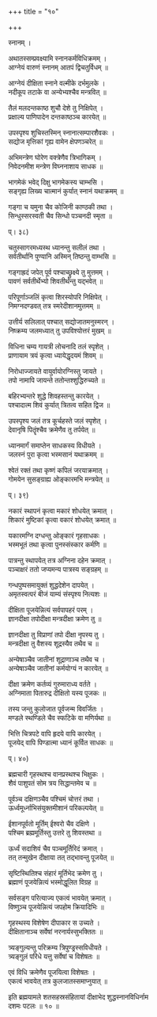 +++
title = "१०"

+++

  
  
  
स्नानम् ।  
  
अथातस्सम्प्रवक्ष्यामि स्नानकर्मविधिक्रमम् ।  
आग्नेयं वारुणं स्नानम् आतपं द्विचतुर्विधम् ॥  
  
आग्नेयं दीक्षिता स्नाने वल्मीके दर्भमुलके ।  
नदीकूप तटाके वा अन्येभ्यश्चैव मन्त्रवित् ॥  
  
तैलं मलदन्तकाष्ठ शुचौ देशे तु निक्षिपेत् ।  
प्रक्षाल्य पाणिपादेन दन्तकाष्ठञ्च कारयेत् ॥  
  
उपस्पृश्य शुचिस्तस्मिन् स्नानात्सम्पारशैवकः ।  
सद्योज मृत्तिकां गृह्य वामेन क्षेपणञ्चरेत् ॥  
  
अभिमन्त्रेण घोरेण वक्त्रेणैव त्रिभागिकम् ।  
निवेदनमीश मन्त्रेण विघ्ननाशाय साधक ॥  
  
भागमेकं भवेद् दिक्षु भागमेकस्य चाम्भसि ।  
सङ्गृह्य लिख्य चात्मानं कुर्यात् स्नानं यथाक्रमम् ॥  
  
गङ्गा च यमुना चैव कोजिनी काण्ठकी तथा ।  
सिन्धुस्सरस्वती चैव सिन्धो पञ्चनदी स्मृता ॥  
  
प्। ३८)  
  
चतुस्सागरमध्यस्थ ध्यानन्तु सलीलं तथा ।  
सर्वतीर्थानि पुण्यानि अस्मिन् तिष्ठन्तु वाम्भसि ॥  
  
गङ्गाह्रदं जपेत् पूर्व पश्चाच्छ्रुक्ष्ये तु मुत्तमम् ।  
पावणं सर्वतीर्थेभ्यो शिवतीर्थन्तु यद्भवेत् ॥  
  
परिपूर्णाञ्जलिं कृत्वा शिरस्योपरि निक्षिपेत् ।  
निमग्नदण्डवत् तत्र स्मरेदीशानमुत्तमम् ॥  
  
उत्तीर्य सलिलात् पश्चात् सद्योजातमनुस्मरन् ।  
निष्क्रम्य जलमध्यात् तु उपविश्योत्तरं मुखम् ॥  
  
विधिना चम्य गायत्री लोचनादि तलं स्पृशेत् ।  
प्राणायाम त्रयं कृत्वा ध्यायेद्धृदयमं शिवम् ॥  
  
निरोधाज्जायते वायुर्वायोरग्निस्तु जायते ।  
तपो नामापि जायन्ते ततोन्तश्शुद्धिरुच्यते ॥  
  
बहिरभ्यन्तरे शुद्धे शिवहस्तन्तु कारयेत् ।  
पश्चादात्म शिवं कुर्यात् त्रितत्व सहित द्विज ॥  
  
उपस्पृश्य जलं तत्र कूर्चहस्ते जलं स्पृशेत् ।  
देवानृषि पितॄंश्चैव क्रमेणैव तु तर्पयेत् ॥  
  
ध्यानमार्गं समाप्तेन साधकस्य विधीयते ।  
जलस्नं पुरा कृत्वा भस्मसानं यथाक्रमम् ॥  
  
श्वेतं रक्तं तथा कृष्णं कपिलं जरयाक्रमात् ।  
गोमयेन सुसङ्ग्राह्य ओङ्कारमभि मन्त्रयेत् ॥  
  
प्। ३९)  
  
नकारं स्थापनं कृत्वा मकारं शोधयेत् क्रमात् ।  
शिकारं मुष्टिकां कृत्वा वकारं शोधयेत् क्रमात् ॥  
  
यकारमग्नि दग्धन्तु ओङ्कारं गृहसाधकः ।  
भस्मभूतं तथा कृत्वा पुनस्संस्कार कर्मणि ॥  
  
पात्रन्तु स्थापयेत् तत्र अग्निना दहेन क्रमात् ।  
पञ्चाक्षरं ततो जप्यमन्य पात्रस्य सङ्ग्रहम् ॥  
  
गन्धपुष्पसमायुक्तं शुद्धदेशेन दापयेत् ।  
अमृतस्वत्परं बीजं याम्यं संस्पृश्य नित्यशः ॥  
  
दीक्षिता पूजयेन्नित्यं सर्वपापहरं परम् ।  
ज्ञानदीक्षा तपोदीक्षा मन्त्रदीक्षा क्रमेण तु ॥  
  
ज्ञानदीक्षा तु विप्राणां तपो दीक्षा नृपस्य तु ।  
मन्त्रदीक्षा तु वैशस्य शूद्रस्यैव तथैव च ॥  
  
अन्येषाञ्चैव जातीनां शूद्राणाञ्च तथैव च ।  
अन्येषाञ्चैव जातीनां कर्मयोग्यं न कारयेत् ॥  
  
दीक्षा क्रमेण कर्तव्यं गुरुमाराध्य वर्तते ।  
अग्निमाता पितारुद्र दीक्षितो यस्य पूजकः ॥  
  
तस्य जन्तु कुलोजात पूर्वजन्म विवर्जितः ।  
मण्डले स्थण्डिले चैव स्फटिके वा मणिर्यथा ॥  
  
भित्ति चित्रपटे वापि हृदये वापि कारयेत् ।  
पूजयेद् वापि पिण्डात्मा ध्यानं कूर्वित साधकः ॥  
  
प्। ४०)  
  
ब्रह्मचारी गृहस्थश्च वानप्रस्थश्च भिक्षुकः ।  
शैवं पाशुपतं सोम त्रय सिद्धान्तमेव च ॥  
  
पूर्वञ्च दक्षिणञ्चैव पश्चिमं चोत्तरं तथा ।  
ऊर्ध्वमूर्ध्नाभिसंयुक्तमीशानं परिकल्पयेत् ॥  
  
ईशानपूर्वतो मूर्तिम् ईश्वरो चैव दक्षिणे ।  
पश्चिम ब्रह्ममूर्तिस्तु उत्तरे तु शिवस्तथा ॥  
  
ऊर्ध्वं सदाशिवं चैव पञ्चमूर्तिरिदं क्रमात् ।  
तत् तन्मुखेन दीक्षाया तत् तद्भावन्तु पूजयेत् ॥  
  
सृष्टिस्थितिश्च संहारं मूर्तिभेद क्रमेण तु ।  
ब्रह्माणं पूजयेन्नित्यं भस्मोद्धूलित विग्रह ॥  
  
सर्वसङ्ग परित्याज्य एकत्वं भावयेत् क्रमात् ।  
विष्णुञ्च पूजयेन्नित्यं जपहोम क्रियादिभिः ॥  
  
गृहस्थस्य विशेषेण दीपाकार स उच्यते ।  
दीक्षितानाञ्च सर्वेषां नरनार्यस्सुभक्तितः ॥  
  
त्र्यङ्गुल्यन्तु परिक्रम्य त्रिपुण्ड्रस्सविधीयते ।  
त्र्यङ्गुलं परिधे यत्तु सर्वेषां च विशेषतः ॥  
  
एवं विधि क्रमेणैव पूजयित्वा विशेषतः ।  
एकत्वं भावयेत् तत्र कुलजातस्समाप्नुयात् ॥  
  
इति ब्रह्मयामले शतसहस्रसंहितायां दीक्षाभेद शुद्धस्नानविधिर्नाम   
दशमः पटलः ॥ १० ॥
